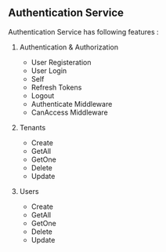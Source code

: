 ## Authentication Service

Authentication Service has following features :

1. Authentication & Authorization
   - User Registeration
   - User Login
   - Self
   - Refresh Tokens
   - Logout
   - Authenticate Middleware
   - CanAccess Middleware

2. Tenants
   - Create
   - GetAll
   - GetOne
   - Delete
   - Update

3. Users
   - Create
   - GetAll
   - GetOne
   - Delete
   - Update
